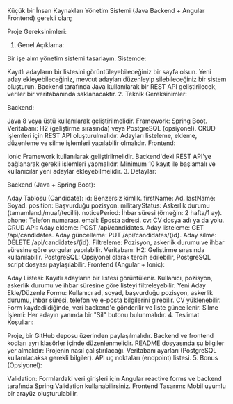 Küçük bir İnsan Kaynakları Yönetim Sistemi (Java Backend + Angular Frontend) gerekli olan;

Proje Gereksinimleri:

1. Genel Açıklama:

Bir işe alım yönetim sistemi tasarlayın. Sistemde:

Kayıtlı adayların bir listesini görüntüleyebileceğiniz bir sayfa olsun.
Yeni aday ekleyebileceğiniz, mevcut adayları düzenleyip silebileceğiniz bir sistem oluşturun.
Backend tarafında Java kullanılarak bir REST API geliştirilecek, veriler bir veritabanında saklanacaktır.
2. Teknik Gereksinimler:

Backend:

Java 8 veya üstü kullanılarak geliştirilmelidir.
Framework: Spring Boot.
Veritabanı: H2 (geliştirme sırasında) veya PostgreSQL (opsiyonel).
CRUD işlemleri için REST API oluşturulmalıdır.
Adayları listeleme, ekleme, düzenleme ve silme işlemleri yapılabilir olmalıdır.
Frontend:

Ionic Framework kullanılarak geliştirilmelidir.
Backend'deki REST API'ye bağlanarak gerekli işlemleri yapmalıdır.
Minimum 10 kayıt ile başlamalı ve kullanıcılar yeni adaylar ekleyebilmelidir.
3. Detaylar:

Backend (Java + Spring Boot):

Aday Tablosu (Candidate):
id: Benzersiz kimlik.
firstName: Ad.
lastName: Soyad.
position: Başvurduğu pozisyon.
militaryStatus: Askerlik durumu (tamamlandı/muaf/tecilli).
noticePeriod: İhbar süresi (örneğin: 2 hafta/1 ay).
phone: Telefon numarası.
email: Eposta adresi.
cv: CV dosya adı ya da yolu.
CRUD API:
Aday ekleme: POST /api/candidates.
Aday listeleme: GET /api/candidates.
Aday güncelleme: PUT /api/candidates/{id}.
Aday silme: DELETE /api/candidates/{id}.
Filtreleme: Pozisyon, askerlik durumu ve ihbar süresine göre sorgular yapılabilir.
Veritabanı:
H2: Geliştirme sırasında kullanılabilir.
PostgreSQL: Opsiyonel olarak tercih edilebilir, PostgreSQL script dosyası paylaşılabilir.
Frontend (Angular + Ionic):

Aday Listesi:
Kayıtlı adayların bir listesi görüntülenir.
Kullanıcı, pozisyon, askerlik durumu ve ihbar süresine göre listeyi filtreleyebilir.
Yeni Aday Ekle/Düzenle Formu:
Kullanıcı ad, soyad, başvurduğu pozisyon, askerlik durumu, ihbar süresi, telefon ve e-posta bilgilerini girebilir.
CV yüklenebilir.
Form kaydedildiğinde, veri backend'e gönderilir ve liste güncellenir.
Silme İşlemi:
Her adayın yanında bir "Sil" butonu bulunmalıdır.
4. Teslimat Koşulları:

Proje, bir GitHub deposu üzerinden paylaşılmalıdır.
Backend ve frontend kodları ayrı klasörler içinde düzenlenmelidir.
README dosyasında şu bilgiler yer almalıdır:
Projenin nasıl çalıştırılacağı.
Veritabanı ayarları (PostgreSQL kullanılacaksa gerekli bilgiler).
API uç noktaları (endpoint) listesi.
5. Bonus (Opsiyonel):

Validation: Formlardaki veri girişleri için Angular reactive forms ve backend tarafında Spring Validation kullanabilirsiniz.
Frontend Tasarımı: Mobil uyumlu bir arayüz oluşturulabilir.